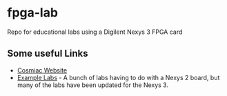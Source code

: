 fpga-lab
========

Repo for educational labs using a Digilent Nexys 3 FPGA card

## Some useful Links

*   [Cosmiac Website](http://www.cosmiac.org/development.html)
*   [Example Labs](http://www.cosmiac.org/Projects_FPGA.html#Lab1) - A bunch of labs having to do with a Nexys 2 board, but many of the labs have been updated for the Nexys 3.